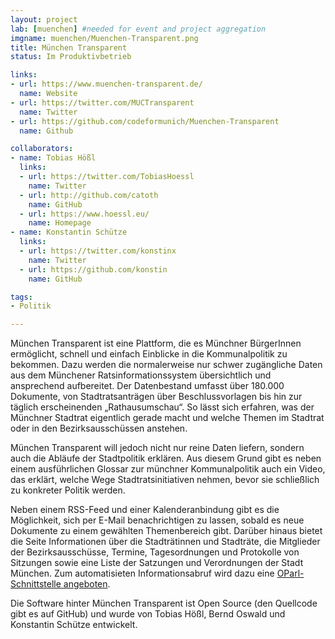 ```yaml
---
layout: project
lab: [muenchen] #needed for event and project aggregation
imgname: muenchen/Muenchen-Transparent.png
title: München Transparent
status: Im Produktivbetrieb

links:
- url: https://www.muenchen-transparent.de/
  name: Website
- url: https://twitter.com/MUCTransparent
  name: Twitter
- url: https://github.com/codeformunich/Muenchen-Transparent
  name: Github

collaborators:
- name: Tobias Hößl
  links:
  - url: https://twitter.com/TobiasHoessl
    name: Twitter
  - url: http://github.com/catoth
    name: GitHub
  - url: https://www.hoessl.eu/
    name: Homepage
- name: Konstantin Schütze
  links:
  - url: https://twitter.com/konstinx
    name: Twitter
  - url: https://github.com/konstin
    name: GitHub

tags:
- Politik

---
```

München Transparent ist eine Plattform, die es Münchner BürgerInnen ermöglicht, schnell und einfach Einblicke in die Kommunalpolitik zu bekommen. Dazu werden die normalerweise nur schwer zugängliche Daten aus dem Münchener Ratsinformationssystem übersichtlich und ansprechend aufbereitet. Der Datenbestand umfasst über 180.000 Dokumente, von Stadtratsanträgen über Beschlussvorlagen bis hin zur täglich erscheinenden „Rathausumschau“. So lässt sich erfahren, was der Münchner Stadtrat eigentlich gerade macht und welche Themen im Stadtrat oder in den Bezirksausschüssen anstehen.

München Transparent will jedoch nicht nur reine Daten liefern, sondern auch die Abläufe der Stadtpolitik erklären. Aus diesem Grund gibt es neben einem ausführlichen Glossar zur münchner Kommunalpolitik auch ein Video, das erklärt, welche Wege Stadtratsinitiativen nehmen, bevor sie schließlich zu konkreter Politik werden.

Neben einem RSS-Feed und einer Kalenderanbindung gibt es die Möglichkeit, sich per E-Mail benachrichtigen zu lassen, sobald es neue Dokumente zu einem gewählten Themenbereich gibt. Darüber hinaus bietet die Seite Informationen über die Stadträtinnen und Stadträte, die Mitglieder der Bezirksausschüsse, Termine, Tagesordnungen und Protokolle von Sitzungen sowie eine Liste der Satzungen und Verordnungen der Stadt München. Zum automatisieten Informationsabruf wird dazu eine [OParl-Schnittstelle angeboten](https://www.muenchen-transparent.de/infos/api).

Die Software hinter München Transparent ist Open Source (den Quellcode gibt es auf GitHub) und wurde von Tobias Hößl, Bernd Oswald und Konstantin Schütze entwickelt.
